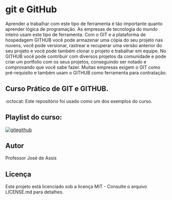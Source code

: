 # git e GitHub
Aprender a trabalhar com este tipo de ferramenta é tão importante quanto aprender lógica de programação. As empresas de tecnologia do mundo inteiro usam este tipo de ferramenta. Com o GIT e a plataforma de hospedagem GITHUB você pode armazenar uma cópia do seu projeto nas nuvens, você pode versionar, rastrear e recuperar uma versão anterior do seu projeto e você pode também clonar o projeto e trabalhar em equipe. No GITHUB você pode contribuir com diversos projetos da comunidade e pode criar um portfolio com os seus projetos, conseguindo ser notado e comprovando que você sabe fazer. Muitas empresas exigem o GIT como pré-requisito e também usam o GITHUB como ferramenta para contratação.
## Curso Prático de GIT e GITHUB.
:octocat: Este repositório foi usado como um dos exemplos do curso.
## Playlist do curso:
[![gitegithub](https://img.youtube.com/vi/FF1f4bKYhoo/0.jpg)](https://www.youtube.com/playlist?list=PLbEOwbQR9lqzK14I7OOeREEIE4k6rjgIj "git e GitHub")
## Autor
Professor José de Assis
## Licença
Este projeto está licenciado sob a licença MIT - Consulte o arquivo LICENSE.md para detalhes.
